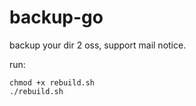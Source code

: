 # backup-go

backup your dir 2 oss, support mail notice.

run:
```
chmod +x rebuild.sh
./rebuild.sh
```